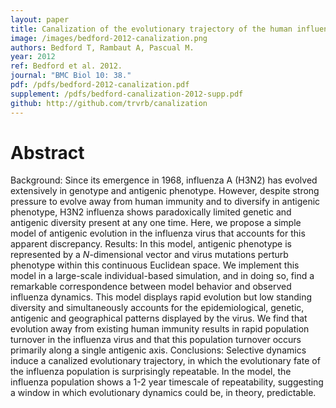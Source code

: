 ```yaml
---
layout: paper
title: Canalization of the evolutionary trajectory of the human influenza virus
image: /images/bedford-2012-canalization.png
authors: Bedford T, Rambaut A, Pascual M.
year: 2012
ref: Bedford et al. 2012.
journal: "BMC Biol 10: 38."
pdf: /pdfs/bedford-2012-canalization.pdf
supplement: /pdfs/bedford-canalization-2012-supp.pdf
github: http://github.com/trvrb/canalization
---
```


# Abstract

Background: Since its emergence in 1968, influenza A (H3N2) has evolved extensively in genotype and antigenic phenotype. However, despite strong pressure to evolve away from human immunity and to diversify in antigenic phenotype, H3N2 influenza shows paradoxically limited genetic and antigenic diversity present at any one time. Here, we propose a simple model of antigenic evolution in the influenza virus that accounts for this apparent discrepancy. Results: In this model, antigenic phenotype is represented by a *N*-dimensional vector and virus mutations perturb phenotype within this continuous Euclidean space. We implement this model in a large-scale individual-based simulation, and in doing so, find a remarkable correspondence between model behavior and observed influenza dynamics. This model displays rapid evolution but low standing diversity and simultaneously accounts for the epidemiological, genetic, antigenic and geographical patterns displayed by the virus. We find that evolution away from existing human immunity results in rapid population turnover in the influenza virus and that this population turnover occurs primarily along a single antigenic axis. Conclusions: Selective dynamics induce a canalized evolutionary trajectory, in which the evolutionary fate of the influenza population is surprisingly repeatable. In the model, the influenza population shows a 1-2 year timescale of repeatability, suggesting a window in which evolutionary dynamics could be, in theory, predictable.